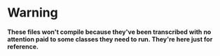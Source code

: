 # Warning 

 **These files won't compile because they've been transcribed  with no attention paid to some classes they need to run. They're here just for reference.** 